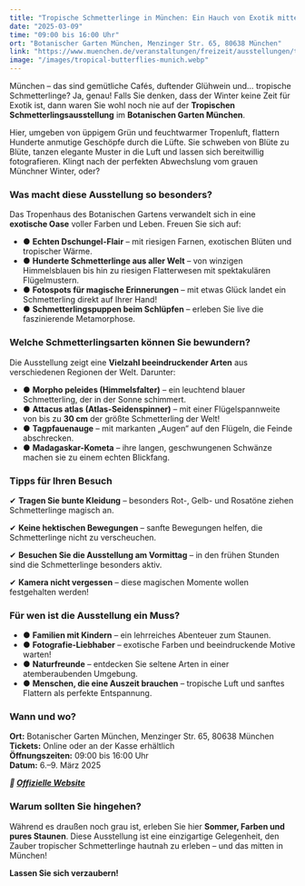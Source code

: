 ```yaml
---
title: "Tropische Schmetterlinge in München: Ein Hauch von Exotik mitten im Winter"
date: "2025-03-09"
time: "09:00 bis 16:00 Uhr"
ort: "Botanischer Garten München, Menzinger Str. 65, 80638 München"
link: "https://www.muenchen.de/veranstaltungen/freizeit/ausstellungen/tropische-schmetterlinge"
image: "/images/tropical-butterflies-munich.webp"
---
```


München – das sind gemütliche Cafés, duftender Glühwein und… tropische Schmetterlinge? Ja, genau! Falls Sie denken, dass der Winter keine Zeit für Exotik ist, dann waren Sie wohl noch nie auf der **Tropischen Schmetterlingsausstellung** im **Botanischen Garten München**.  

Hier, umgeben von üppigem Grün und feuchtwarmer Tropenluft, flattern Hunderte anmutige Geschöpfe durch die Lüfte. Sie schweben von Blüte zu Blüte, tanzen elegante Muster in die Luft und lassen sich bereitwillig fotografieren. Klingt nach der perfekten Abwechslung vom grauen Münchner Winter, oder?


### Was macht diese Ausstellung so besonders?  

Das Tropenhaus des Botanischen Gartens verwandelt sich in eine **exotische Oase** voller Farben und Leben. Freuen Sie sich auf:  

- ● **Echten Dschungel-Flair** – mit riesigen Farnen, exotischen Blüten und tropischer Wärme.  
- ● **Hunderte Schmetterlinge aus aller Welt** – von winzigen Himmelsblauen bis hin zu riesigen Flatterwesen mit spektakulären Flügelmustern.  
- ● **Fotospots für magische Erinnerungen** – mit etwas Glück landet ein Schmetterling direkt auf Ihrer Hand!  
- ● **Schmetterlingspuppen beim Schlüpfen** – erleben Sie live die faszinierende Metamorphose.  


### Welche Schmetterlingsarten können Sie bewundern?  

Die Ausstellung zeigt eine **Vielzahl beeindruckender Arten** aus verschiedenen Regionen der Welt. Darunter:  

- ● **Morpho peleides (Himmelsfalter)** – ein leuchtend blauer Schmetterling, der in der Sonne schimmert.  
- ● **Attacus atlas (Atlas-Seidenspinner)** – mit einer Flügelspannweite von bis zu **30 cm** der größte Schmetterling der Welt!  
- ● **Tagpfauenauge** – mit markanten „Augen“ auf den Flügeln, die Feinde abschrecken.  
- ● **Madagaskar-Kometa** – ihre langen, geschwungenen Schwänze machen sie zu einem echten Blickfang.  


### Tipps für Ihren Besuch  

✔ **Tragen Sie bunte Kleidung** – besonders Rot-, Gelb- und Rosatöne ziehen Schmetterlinge magisch an.  

✔ **Keine hektischen Bewegungen** – sanfte Bewegungen helfen, die Schmetterlinge nicht zu verscheuchen.  

✔ **Besuchen Sie die Ausstellung am Vormittag** – in den frühen Stunden sind die Schmetterlinge besonders aktiv.  

✔ **Kamera nicht vergessen** – diese magischen Momente wollen festgehalten werden!  


### Für wen ist die Ausstellung ein Muss?  

- ● **Familien mit Kindern** – ein lehrreiches Abenteuer zum Staunen.  
- ● **Fotografie-Liebhaber** – exotische Farben und beeindruckende Motive warten!  
- ● **Naturfreunde** – entdecken Sie seltene Arten in einer atemberaubenden Umgebung.  
- ● **Menschen, die eine Auszeit brauchen** – tropische Luft und sanftes Flattern als perfekte Entspannung.  

### Wann und wo?  

**Ort:** Botanischer Garten München, Menzinger Str. 65, 80638 München  
**Tickets:** Online oder an der Kasse erhältlich  
**Öffnungszeiten:**  09:00 bis 16:00 Uhr  
**Datum:** 6.–9. März 2025

***🔗 [Offizielle Website](https://www.muenchen.de/veranstaltungen/freizeit/ausstellungen/tropische-schmetterlinge)***  


### **Warum sollten Sie hingehen?**  

Während es draußen noch grau ist, erleben Sie hier **Sommer, Farben und pures Staunen**. Diese Ausstellung ist eine einzigartige Gelegenheit, den Zauber tropischer Schmetterlinge hautnah zu erleben – und das mitten in München!  

**Lassen Sie sich verzaubern!**
